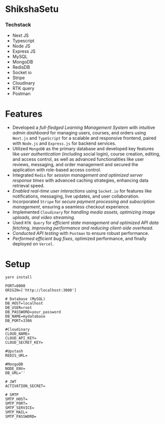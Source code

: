 # ShikshaSetu

### Techstack

- Next JS
- Typescript
- Node JS
- Express JS
- MySQL
- MongoDB
- RedisDB
- Socket io
- Stripe
- Cloudinary
- RTK query
- Postman

# Features

- Developed a *full-fledged Learning Management System* with intuitive *admin dashboard* for managing users, courses, and orders using ```Next.js``` and ```TypeScript``` for a scalable and responsive frontend, paired with ```Node.js``` and ```Express.js``` for backend services. 
- Utilized ```MongoDB``` as the primary database and developed key features like *user authentication* (including social login), course creation, editing, and access control, as well as advanced functionalities like user reviews, messaging, and order management and secured the application with role-based access control.
- Integrated ```Redis``` for *session management and optimized server response times* with advanced caching strategies, enhancing data retrieval speed.
- *Enabled real-time user interactions* using ```Socket.io``` for features like notifications, messaging, live updates, and user collaboration.
- Incorporated ```Stripe``` for *secure payment processing and subscription management*, ensuring a seamless checkout experience.
- Implemented ```Cloudinary``` for *handling media assets, optimizing image uploads, and video streaming*.
- Used ```RTK Query``` for *efficient state management and optimized API data fetching, improving performance and reducing client-side overhead*.
- *Conducted API testing* with ```Postman``` to ensure robust performance.
- *Performed efficient bug fixes*, optimized performance, and finally deployed on ```Vercel```.

  
# Setup 

```
yarn install
```

```
PORT=8000
ORIGIN=['http://localhost:3000']

# Database (MySQL)
DB_HOST=localhost  
DB_USER=root  
DB_PASSWORD=your_password  
DB_NAME=mydatabase  
DB_PORT=3306 

#Cloudinary
CLOUD_NAME=
CLOUD_API_KEY=
CLOUD_SECRET_KEY=

#Upstash
REDIS_URL=

#MongoDB
NODE_ENV=
DB_URL=''

# JWT
ACTIVATION_SECRET=

# SMTP
SMTP_HOST=
SMTP_PORT=
SMTP_SERVICE=
SMTP_MAIL=
SMTP_PASSWORD=


```
